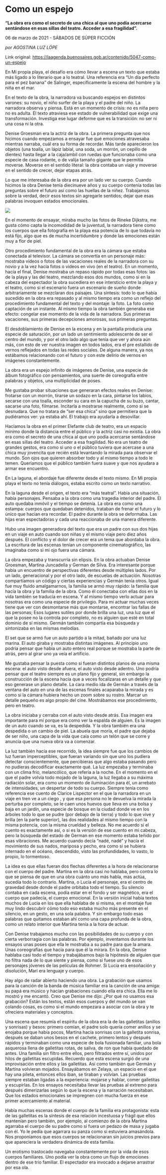# Como un espejo

**“La obra era como el secreto de una chica al que uno podía acercarse sentándose en esas sillas del teatro. Acceder a esa fragilidad”.**

06 de marzo de 2021 - SÁBADOS DE SÚPER FICCIÓN

_por AGOSTINA LUZ LÓPE_

Link original: https://laagenda.buenosaires.gob.ar/contenido/5047-como-un-espejo



En Mi propia playa, el desafío era cómo llevar a escena un texto que estaba más ligado a lo literario que a lo teatral. Una referencia era “Un día perfecto para el pez banana” de Salinger, específicamente la escena del hombre y la niña en el mar.




En el texto de la obra, la narradora va buscando espejos en distintos varones: su novio, el niño surfer de la playa y el padre del niño. La narradora observa y piensa. Está en un momento de crisis: no es niña pero no es adulta. El texto atraviesa ese estado de vulnerabilidad que exige una transformación. Investiga ese lugar deforme que es la transición: no ser ni una cosa ni la otra.




Denise Groesman era la actriz de la obra. La primera pregunta que nos hicimos cuando empezamos a ensayar fue qué emociones atravesaba mientras narraba, cuál era su forma de recordar. Más tarde aparecieron los objetos (una toalla, un lápiz labial, una soda, un morrón, un cepillo de dientes) hasta llegar a la caja/ambil con ruedas que funcionaba como una especie de casa rodante, o de valija tamaño gigante que le permitía moverse. Moverse en el sentido literal: la obra contaba un viaje y moverse en el sentido de crecer, dejar etapas atrás.




Lo que me interesaba de la obra era por un lado ver su cuerpo. Cuando hicimos la obra Denise tenía diecinueve años y su cuerpo contenía todas las preguntas sobre el futuro así como las huellas de la niñez. Trabajamos sobre la verdad, decir esos textos sin agregarle sentidos; dejar que esas palabras invoquen estados emocionales.




![](https://cdn.flowlikemusic.com/files/images/45741/685e291f-9a88-4af0-959c-57d4ef5dbf1d.png)




En el momento de ensayar, miraba mucho las fotos de Rineke Dijkstra, me gusta cómo capta la incomodidad de la juventud, la narradora tiene como los cuerpos que ella fotografía en la playa esa potencia de lo que todavía no está fijo, algo que es de mucha incertidumbre y donde las emociones están muy a flor de piel.




Otro procedimiento fundamental de la obra era la cámara que estaba conectada al televisor. La cámara se convertía en un personaje más: mostraba videos o fotos de las vacaciones reales de la narradora con su novio y a la vez hacía fotos o videos en vivo (en el teatro). En un momento, hacía el final, Denise mostraba un repaso rápido por todas esas fotos: las de la playa y las del teatro, mezclando esos dos mundos, como si en la cabeza del espectador la obra sucediera en ese intersticio entre la playa y el teatro, como si el escenario fuera un escenario de sueño donde arbitrariamente se mezclaran dos paisajes. Una síntesis: todo lo que había sucedido en la obra era repasado y al mismo tiempo era como un reflejo del procedimiento fundamental del texto y del montaje: la foto. La foto como captación de un instante. Al mismo tiempo la obra también generaba ese efecto: congelar ese momento de la vida de la narradora. Sus primeras vacaciones, sus primeras decepciones amorosas, sus primeras preguntas.




El desdoblamiento de Denise en la escena y en la pantalla producía una especie de saturación, por un lado un sentimiento adolescente de ser el centro del mundo, y por el otro lado algo que tenía que ver y ahora aún más, con esto de ver nuestra imagen en todos lados, era el pre estallido de vernos reflejados en todas las redes sociales. De alguna manera, ya nos estábamos relacionando con el futuro y con este delirio de vernos en imágenes constantemente.




La obra era un espejo infinito de imágenes de Denise, una especie de álbum fotográfico con pensamientos, una suerte de coreografía entre palabras y objetos, una multiplicidad de poses.




Me gustaba probar situaciones que generaran efectos reales en Denise: frotarse con un morrón, tirarse un sodazo en la cara, pintarse los labios, secarse con una toalla, esconder su cara en la capucha de su buzo, cantar, sacarse una foto, filmarse. Incitarla a mostrarse realmente, como si se desnudara. Que no tratara de “ser esa chica” sino que permitiera que la pudiéramos ver: ya estaba ahí. El trabajo era ayudarla a desovillar.




Hacíamos la obra en el primer Elefante club de teatro, era un espacio mínimo donde la distancia entre el público y la actriz casi no existía. La obra era como el secreto de una chica al que uno podía acercarse sentándose en esas sillas del teatro. Acceder a esa fragilidad. No era un teatro de grandes gestos, era como si uno o el público tuviera que acercase a una chica muy jovencita que recién está levantando la mirada para observar el mundo. Son ojos que quieren absorber todo y al mismo tiempo a todo le temen. Queríamos que el público también fuera suave y que nos ayudara a armar ese encuentro.




En La laguna, el abordaje fue diferente desde el texto mismo. En Mi propia playa el texto no tenía diálogos, estaba escrito como un texto narrativo.




En la laguna desde el origen, el texto era “más teatral”. Había una situación, había personajes. Pensaba a la obra como una tragedia interior del padre. El auto quedaba inmóvil y el tiempo se detenía. La obra era como una estampa: cuerpos que quedaban detenidos, trataban de frenar el futuro y lo único que hacían era recordar. El padre durante la obra se deformaba. Las hijas eran espectadoras y cada una reaccionaba de una manera diferente.




Hubo una imagen generadora del texto que era un padre con sus dos hijas en un viaje en auto cuando son niñas y el mismo viaje pero diez años después. El conflicto y el dolor de crecer era un tema que abordaba la obra. La escritura de las escenas tenían un componente cinematográfico, las imaginaba como si mi ojo fuera una cámara.




La obra empezaba y transcurría sin elipsis. En la obra actuaban Denise Groesman, Martina Juncadella y German de Silva. Era interesante porque había un encuentro de perspectivas diferentes desde múltiples lados. Por un lado, generacional y por el otro lado, de escuelas de actuación. Nosotras compartíamos un código y ciertas experiencias y Germán tenía otros. Igual fue muy fluido amalgamarnos, la familia se armó muy rápido: la familia que hacía la obra y la familia de la obra. Como él conectaba con ellas dos en la vida también se traducía en escena. Y al mismo tiempo verlo actuar para nosotras era como una especie de privilegio. Para mi actuar muchas veces tiene que ver con desmontarse más que montarse, encontrar las fallas de las personas; Esos lugares sutiles por donde brilla una luz, una luz que el que la posee no la controla por completo, no es alguien que esté en total dominio de sí mismo. Germán también compartía esa búsqueda y sintonizaba en las mismas melodías.




El set que se armó fue un auto partido a la mitad, bañado por una luz marina. El auto giraba y mostraba distintas imágenes. Al principio uno podría pensar que había un auto entero real porque se mostraba la parte de atrás, pero al girar uno ya veía el artificio.




Me gustaba pensar la puesta como si fueran distintos planos de una misma escena: el auto visto desde afuera, el auto visto desde adentro. Uno podría pensar que el teatro siempre es un plano fijo y general, sin embargo la construcción de la escena hacía que a veces focalizaras en un detalle y que eso generase un plano detalle. La cara medio ida de Germán a través de la ventana del auto en una de las escenas finales acaparaba la mirada y es como si la cámara hubiera hecho un zoom sobre su rostro. Marcar un detalle pequeño es algo propio del cine. Mostrábamos ese procedimiento, pero en teatro.




La obra iniciaba y cerraba con el auto visto desde atrás. Esa imagen era importante para mí porque era como ver la espalda de alguien. Es la imagen de un auto cuando se va, es la despedida. Y la obra también era una despedida o un cambio de piel. La abuela que moría, el padre que dejaba de ser niño, una capa de la vida que caía como un telón que se corre y anuncia que una nueva obra va a comenzar.




La luz también hacía ese recorrido, la idea siempre fue que los cambios de luz fueran imperceptibles, que fueran variando sin que uno los pudiera detectar conscientemente, que percibieras que algo estaba pasando pero no pudieras decodificar exactamente qué. La luz empezaba y terminaba con un clima frio, melancólico, que refería a la noche. En el momento en el que el padre volvía todo mojado de la laguna, la luz llegaba a su máxima radiación solar, era como un momento de iluminación para él, un arrebato de intensidades, un despertar de todo su cuerpo. Siempre tenía como referencia ese cuento de Clarice Lispector en el que la narradora en un viaje en tren ve a un ciego , y que esa persona no le devuelva la mirada la perturba por completo, se le caen unos huevos que lleva en una bolsa y baja en un jardín, una especie de bosque en la ciudad donde ve en los árboles todo lo que se pudre (por debajo de la tierra) y todo lo que vive y brilla (en la parte superior), las dos realidades al mismo tiempo con la misma potencia, con la misma crueldad y belleza. No me acuerdo si el cuento es exactamente así, o si es la versión de ese cuento en mi cabeza, pero la búsqueda del estado de German en ese momento estaba teñido por esas vibraciones. Me acuerdo cuando decía “nadé, nadé” y hacía el movimiento de sus nados, mariposa y pecho, era como si se hubiera internado en el océano, descendido, visto las profundidades, lo vasto, lo propio, lo tormentoso.




La idea es que ellas fueran dos flechas diferentes a la hora de relacionarse con el cuerpo del padre. Martina en la obra casi no hablaba, pero contra lo que se piensa de que en una obra cuánto uno más habla, mas actúa, sucedía todo lo contrario. Martina, o Lucia el personaje, era el centro de gravedad desde donde el padre orbitaba todo el tiempo. Su silencio contaba en cada escena, podía estar en el fondo y ser magnético, era el cuerpo que padecía, el cuerpo emocional. En la versión inicial había textos muchos de Lucia en los que ella hablaba de sí misma, en el montaje fue muy lindo descubrir cómo todo eso estaba mucho más presente en el silencio, en un gesto, en una sola palabra. Y sin embargo todo esas palabras que quitamos estaban ahí como una capa profunda de la obra, como un relato interior que Martina tenía a la hora de actuar.




Con Denise trabajamos mucho con las posibilidades de su cuerpo y con cierta verborragia con las palabras. Por ejemplo, inventamos durante los ensayos unas poses que ella le mostraba a su padre para que la amara. Unas coreografías que hacía para que él la mirara. En la obra, Denise hablaba casi todo el tiempo y trabajábamos bajo la hipótesis de alguien que no filtra nada de lo que siente y piensa, como si fuese uno de esos personajes jóvenes de las películas de Rohmer. Si Lucia era ensoñación y disolución, Marí era lenguaje y cuerpo.




Hay algo de radar abierto haciendo una obra. La grabación que usamos para la canción de la banda de música familiar era la canción de una amiga: su papá era músico y hacían grabaciones cuando ella era chica. Ella me lo mostró y me encantó. Creo que Denise me dijo: ¿Por qué no usamos esa grabación? Están los textos, están esos cuerpos y del mundo se van colando cosas, es como si el mundo empezara a asociar con la obra y te ofreciera materiales y conceptos.




Una escena que resumía el espíritu de la obra era la de las galletitas (anillos y sonrisas) y besos: primero comían, el padre solo quería comer anillos y se enojaba porque había pocos, Martina hacía sonrisas con la galletita sonrisa, después se daban unos besos en el cachete, primero lentos y después rápidos y terminaban como una especie de bola fusionada familiar, una bola asquerosa llena de galletitas rotas, de saliva, de ron que había quedado de antes. Una familia sin filtro entre ellos, pero filtrados entre sí, unidos por hilos de galletitas escupidas. Recuerdo que esta escena surgió de una improvisación entre ellos y las galletitas. Así como también que Germán y Martína volvieran mojados. Ensayábamos en Zelaya, un espacio en el que hay una pileta, entonces ellos iban, se tiraban y volvían. Las pruebas siempre estaban ligadas a la experiencia: mojarse y hablar, comer galletitas y escupirlas. En los ensayos necesitaba llevar las pruebas al extremo para después dimerizarlas según lo que la escena y la narración necesitaban. Que los estados emocionales se impregnen con mucha fuerza en ese primer acercamiento al material.




Había muchas escenas donde el cuerpo de la familia era protagonista: esta de las galletitas es la síntesis de esa relación incestuosa y frágil que ellos mantenían pero también, por ejemplo, al comienzo de la obra Martina agarraba el cuerpo de su padre como si fuera un pedazo de masa y jugaba con él. Yo le pedía que agarrara su panza como si estuviera amasándola. Nos proponíamos que esos cuerpos se relacionaran sin juicios previos para que apareciera la verdadera dinámica de esta familia.




Un erotismo trastocado navegaba constantemente por la vida de esos cuerpos familiares. Uno podía ver la obra como un flujo de emociones dentro de ese trío familiar. El espectador era invocado a dejarse arrastrar por esa ola.



